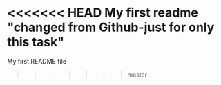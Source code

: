 <<<<<<< HEAD
My first readme "changed from Github-just for only this task"
=======
My first README file
>>>>>>> master
